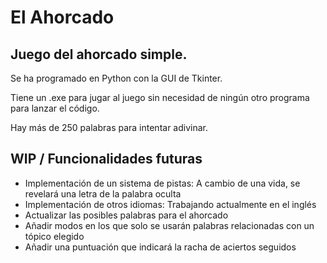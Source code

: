 # El Ahorcado
## Juego del ahorcado simple. 
Se ha programado en Python con la GUI de Tkinter. 

Tiene un .exe para jugar al juego sin necesidad de ningún otro programa para lanzar el código. 

Hay más de 250 palabras para intentar adivinar.

## WIP / Funcionalidades futuras
- Implementación de un sistema de pistas: A cambio de una vida, se revelará una letra de la palabra oculta
- Implementación de otros idiomas: Trabajando actualmente en el inglés
- Actualizar las posibles palabras para el ahorcado
- Añadir modos en los que solo se usarán palabras relacionadas con un tópico elegido
- Añadir una puntuación que indicará la racha de aciertos seguidos
